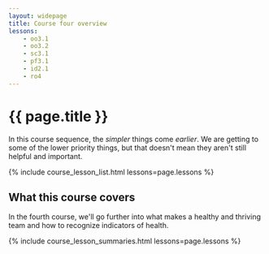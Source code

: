 ```yaml
---
layout: widepage
title: Course four overview
lessons:
    - oo3.1
    - oo3.2
    - sc3.1
    - pf3.1
    - id2.1
    - ro4
---
```


# {{ page.title }}

In this course sequence, the *simpler* things come *earlier*. We are getting to some of the lower priority things, but that doesn't mean they aren't still helpful and important.

{% include course_lesson_list.html lessons=page.lessons %}

## What this course covers

In the fourth course, we'll go further into what makes a healthy and thriving team and how to recognize indicators of health. 

{% include course_lesson_summaries.html lessons=page.lessons %}
